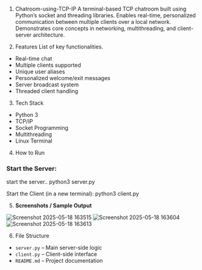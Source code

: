 1. Chatroom-using-TCP-IP
A terminal-based TCP chatroom built using Python’s socket and threading libraries. Enables real-time, personalized communication between multiple clients over a local network. Demonstrates core concepts in networking, multithreading, and client-server architecture.



2. Features
List of key functionalities.
- Real-time chat
- Multiple clients supported
- Unique user aliases
- Personalized welcome/exit messages
- Server broadcast system
- Threaded client handling



3. Tech Stack

- Python 3
- TCP/IP
- Socket Programming
- Multithreading
- Linux Terminal

  
4. How to Run
### Start the Server:
start the server..
python3 server.py

Start the Client (in a new terminal):
python3 client.py

5. **Screenshots / Sample Output**

![Screenshot 2025-05-18 163515](https://github.com/user-attachments/assets/2b456b0c-d9f0-4ca7-af67-cdcb0bc56d91)
![Screenshot 2025-05-18 163604](https://github.com/user-attachments/assets/25f5cc94-1511-43a7-8682-5f16e652726a)
![Screenshot 2025-05-18 163613](https://github.com/user-attachments/assets/a35b4950-6297-43dd-9e4f-abaeb9911387)


6. File Structure 

- `server.py` – Main server-side logic
- `client.py` – Client-side interface
- `README.md` – Project documentation
